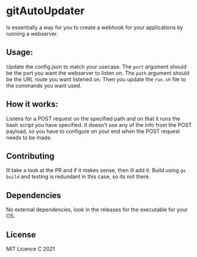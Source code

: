 # gitAutoUpdater
Is essentially a way for you to create a webhook for your applications by running a webserver.
  
  
## Usage: 
Update the config.json to match your usecase.
The `port` argument should be the port you want the webserver to listen on.
The `path` argument should be the URL route you want listened on.
Then you update the `run.sh` file to the commands you want used.

## How it works:
Listens for a POST request on the specified path and on that it runs the bash script you have specified.
It doesn't use any of the info from the POST payload, so you have to configure on your end when the POST request needs to be made.

## Contributing
Ill take a look at the PR and if it makes sense, then ill add it.
Build using `go build` and testing is redundant in this case, so its not there.


## Dependencies
No external dependencies, look in the releases for the executable for your OS.
## License
MIT Licence C 2021
